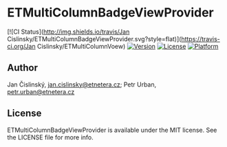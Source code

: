 # ETMultiColumnBadgeViewProvider

[![CI Status](http://img.shields.io/travis/Jan Cislinsky/ETMultiColumnBadgeViewProvider.svg?style=flat)](https://travis-ci.org/Jan Cislinsky/ETMultiColumnVoew)
[![Version](https://img.shields.io/cocoapods/v/ETMultiColumnBadgeViewProvider.svg?style=flat)](http://cocoapods.org/pods/ETMultiColumnBadgeViewProvider)
[![License](https://img.shields.io/cocoapods/l/ETMultiColumnBadgeViewProvider.svg?style=flat)](http://cocoapods.org/pods/ETMultiColumnBadgeViewProvider)
[![Platform](https://img.shields.io/cocoapods/p/ETMultiColumnBadgeViewProvider.svg?style=flat)](http://cocoapods.org/pods/ETMultiColumnBadgeViewProvider)

## Author

Jan Čislinský, jan.cislinsky@etnetera.cz; Petr Urban, petr.urban@etnetera.cz

## License

ETMultiColumnBadgeViewProvider is available under the MIT license. See the LICENSE file for more info.
